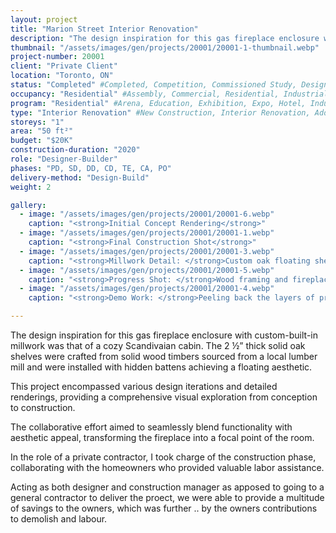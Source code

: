 ```yaml
---
layout: project 
title: "Marion Street Interior Renovation"
description: "The design inspiration for this gas fireplace enclosure with custom-built-in millwork was that of a cozy Scandivaian cabin. The 2 ½” thick solid oak shelves were crafted from solid wood timbers sourced from a local lumber mill and were installed with hidden battens achieving a floating aesthetic."
thumbnail: "/assets/images/gen/projects/20001/20001-1-thumbnail.webp"
project-number: 20001
client: "Private Client"
location: "Toronto, ON"
status: "Completed" #Completed, Competition, Commissioned Study, Design Development, Construction, Demolished, Study
occupancy: "Residential" #Assembly, Commercial, Residential, Industrial, Institutional   
program: "Residential" #Arena, Education, Exhibition, Expo, Hotel, Industrial, Industry, Infrastructure, Landscape, Leisure, Library, Masterplan, Mixed Use, Museum/Gallery, Office, Parking, Pavillion, Publicspace, Religion, Research, Residential, Restaurant/Bar, Retail, Scenography, Services, Theatre
type: "Interior Renovation" #New Construction, Interior Renovation, Addition, Adaptive Reuse
storeys: "1"
area: "50 ft²"
budget: "$20K"
construction-duration: "2020"
role: "Designer-Builder"
phases: "PD, SD, DD, CD, TE, CA, PO"
delivery-method: "Design-Build"
weight: 2

gallery:
  - image: "/assets/images/gen/projects/20001/20001-6.webp"
    caption: "<strong>Initial Concept Rendering</strong>"
  - image: "/assets/images/gen/projects/20001/20001-1.webp"
    caption: "<strong>Final Construction Shot</strong>"
  - image: "/assets/images/gen/projects/20001/20001-3.webp"
    caption: "<strong>Millwork Detail: </strong>Custom oak floating shelves and MDF cabinets with oak accents."
  - image: "/assets/images/gen/projects/20001/20001-5.webp"
    caption: "<strong>Progress Shot: </strong>Wood framing and fireplace installation in progress."
  - image: "/assets/images/gen/projects/20001/20001-4.webp"
    caption: "<strong>Demo Work: </strong>Peeling back the layers of previous interventions to reaveal original lathe & plaster walls."

---
```

The design inspiration for this gas fireplace enclosure with custom-built-in millwork was that of a cozy Scandivaian cabin. The 2 ½” thick solid oak shelves were crafted from solid wood timbers sourced from a local lumber mill and were installed with hidden battens achieving a floating aesthetic.

This project encompassed various design iterations and detailed renderings, providing a comprehensive visual exploration from conception to construction. 

The collaborative effort aimed to seamlessly blend functionality with aesthetic appeal, transforming the fireplace into a focal point of the room. 

In the role of a private contractor, I took charge of the construction phase, collaborating with the homeowners who provided valuable labor assistance. 

Acting as both designer and construction manager as apposed to going to a general contractor to deliver the proect, we were able to provide a multitude of savings to the owners, which was further .. by the owners contributions to demolish and labour. 

